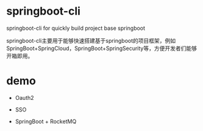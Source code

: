 # springboot-cli
springboot-cli for quickly build project base springboot

springboot-cli主要用于能够快速搭建基于springboot的项目框架，例如SpringBoot+SpringCloud，SpringBoot+SpringSecurity等，方便开发者们能够开箱即用。

# demo

- Oauth2

- SSO

- SpringBoot + RocketMQ

